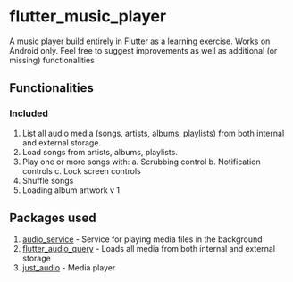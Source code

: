 # flutter_music_player

A music player build entirely in Flutter as a learning exercise.
Works on Android only.
Feel free to suggest improvements as well as additional (or missing) functionalities

## Functionalities
### Included
1. List all audio media (songs, artists, albums, playlists) from both internal and external storage.
2. Load songs from artists, albums, playlists.
3. Play one or more songs with:
    a. Scrubbing control
    b. Notification controls
    c. Lock screen controls
4. Shuffle songs
5. Loading album artwork v 1

## Packages used
1. [audio_service](https://pub.dev/packages/audio_service) - Service for playing media files in the background
2. [flutter_audio_query](https://pub.dev/packages/flutter_audio_query) - Loads all media from both internal and external storage
3. [just_audio](https://pub.dev/packages/just_audio) - Media player